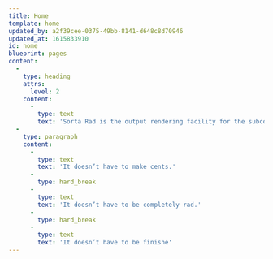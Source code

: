 ```yaml
---
title: Home
template: home
updated_by: a2f39cee-0375-49bb-8141-d648c8d70946
updated_at: 1615833910
id: home
blueprint: pages
content:
  -
    type: heading
    attrs:
      level: 2
    content:
      -
        type: text
        text: 'Sorta Rad is the output rendering facility for the subconscious manifestation engine of Nick Hamze. It doesn’t have to make sense.'
  -
    type: paragraph
    content:
      -
        type: text
        text: 'It doesn’t have to make cents.'
      -
        type: hard_break
      -
        type: text
        text: 'It doesn’t have to be completely rad.'
      -
        type: hard_break
      -
        type: text
        text: 'It doesn’t have to be finishe'
---
```

